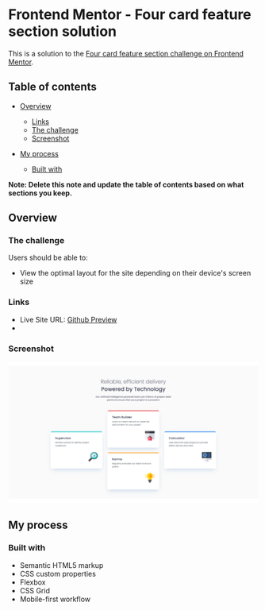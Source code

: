 # Frontend Mentor - Four card feature section solution

This is a solution to the [Four card feature section challenge on Frontend Mentor](https://www.frontendmentor.io/challenges/four-card-feature-section-weK1eFYK).

## Table of contents

-   [Overview](#overview)
    -   [Links](#links)
    -   [The challenge](#the-challenge)
    -   [Screenshot](#screenshot)

-   [My process](#my-process)
    -   [Built with](#built-with)

**Note: Delete this note and update the table of contents based on what sections you keep.**

## Overview

### The challenge

Users should be able to:

-   View the optimal layout for the site depending on their device's screen size



### Links

- Live Site URL: [Github Preview](https://htmlpreview.github.io/?https://github.com/SidorovaMaria/FrontEndMentor/blob/main/Newbie/four-card-feature-section-master/index.html)
- 
### Screenshot

![](./screenshot.jpg)

## My process

### Built with

-   Semantic HTML5 markup
-   CSS custom properties
-   Flexbox
-   CSS Grid
-   Mobile-first workflow
